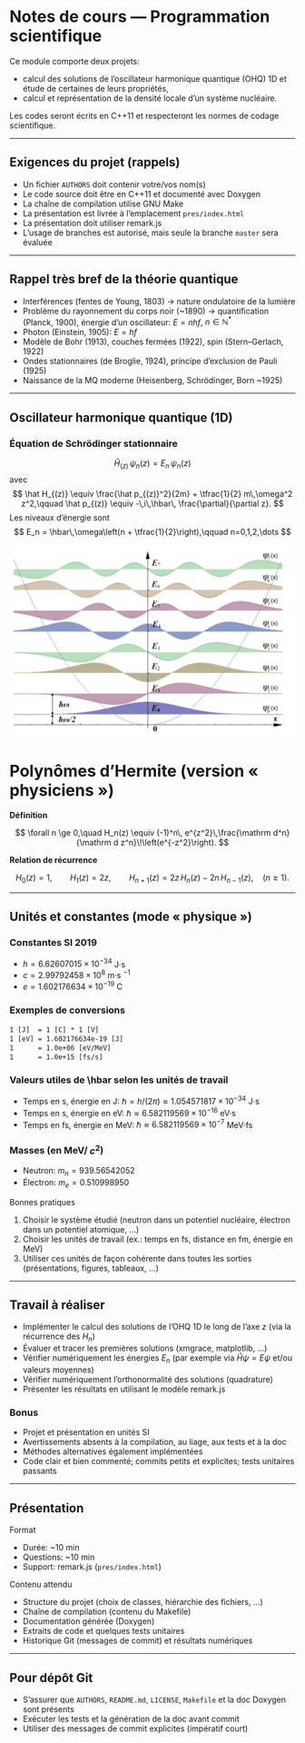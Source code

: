 # Notes de cours — Programmation scientifique

Ce module comporte deux projets:
- calcul des solutions de l’oscillateur harmonique quantique (OHQ) 1D et étude de certaines de leurs propriétés,
- calcul et représentation de la densité locale d’un système nucléaire.

Les codes seront écrits en C++11 et respecteront les normes de codage scientifique.

---

## Exigences du projet (rappels)
- Un fichier `AUTHORS` doit contenir votre/vos nom(s)
- Le code source doit être en C++11 et documenté avec Doxygen
- La chaîne de compilation utilise GNU Make
- La présentation est livrée à l’emplacement `pres/index.html`
- La présentation doit utiliser remark.js
- L’usage de branches est autorisé, mais seule la branche `master` sera évaluée

---

## Rappel très bref de la théorie quantique
- Interférences (fentes de Young, 1803) → nature ondulatoire de la lumière
- Problème du rayonnement du corps noir (~1890) → quantification (Planck, 1900), énergie d’un oscillateur: $E = n h f$, $n\in\mathbb{N}^*$
- Photon (Einstein, 1905): $E = h f$
- Modèle de Bohr (1913), couches fermées (1922), spin (Stern–Gerlach, 1922)
- Ondes stationnaires (de Broglie, 1924), principe d’exclusion de Pauli (1925)
- Naissance de la MQ moderne (Heisenberg, Schrödinger, Born ~1925)

---

## Oscillateur harmonique quantique (1D)

### Équation de Schrödinger stationnaire
$$
\hat H_{(z)}\,\psi_n(z) = E_n\,\psi_n(z)
$$
avec
$$
\hat H_{(z)} \equiv \frac{\hat p_{(z)}^2}{2m} + \tfrac{1}{2} m\,\omega^2 z^2,\qquad
\hat p_{(z)} \equiv -\,i\,\hbar\, \frac{\partial}{\partial z}.
$$
Les niveaux d’énergie sont
$$
E_n = \hbar\,\omega\left(n + \tfrac{1}{2}\right),\qquad n=0,1,2,\dots
$$

![Niveaux d’énergie et fonctions propres de l’OHQ 1D](<énergie et solution de léquation de Schrondinger.png>)

# Polynômes d’Hermite (version « physiciens »)

**Définition**

$$
\forall n \ge 0,\quad
H_n(z) \equiv (-1)^n\, e^{z^2}\,\frac{\mathrm d^n}{\mathrm d z^n}\!\left(e^{-z^2}\right).
$$

**Relation de récurrence**

$$
H_0(z)=1,\qquad H_1(z)=2z,\qquad
H_{n+1}(z)=2z\,H_n(z)-2n\,H_{n-1}(z),\quad (n\ge 1).
$$

---

## Unités et constantes (mode « physique »)

### Constantes SI 2019
- $h = 6.62607015\times10^{-34}$ J·s
- $c = 2.99792458\times10^{8}$ m·s $^{-1}$
- $e = 1.602176634\times10^{-19}$ C

### Exemples de conversions
```
1 [J]  = 1 [C] * 1 [V]
1 [eV] = 1.602176634e-19 [J]
1      = 1.0e+06 [eV/MeV]
1      = 1.0e+15 [fs/s]
```

### Valeurs utiles de \hbar selon les unités de travail
- Temps en s, énergie en J:  $\hbar = h/(2\pi) \approx 1.054571817\times10^{-34}$ J·s
- Temps en s, énergie en eV: $\hbar \approx 6.582119569\times10^{-16}$ eV·s
- Temps en fs, énergie en MeV: $\hbar \approx 6.582119569\times10^{-7}$ MeV·fs

### Masses (en MeV/ $c^2$)
- Neutron:  $m_n = 939.56542052$
- Électron: $m_e = 0.510998950$

Bonnes pratiques
1. Choisir le système étudié (neutron dans un potentiel nucléaire, électron dans un potentiel atomique, …)
2. Choisir les unités de travail (ex.: temps en fs, distance en fm, énergie en MeV)
3. Utiliser ces unités de façon cohérente dans toutes les sorties (présentations, figures, tableaux, …)

---

## Travail à réaliser
- Implémenter le calcul des solutions de l’OHQ 1D le long de l’axe $z$ (via la récurrence des $H_n$)
- Évaluer et tracer les premières solutions (xmgrace, matplotlib, …)
- Vérifier numériquement les énergies $E_n$ (par exemple via $\hat H\psi = E\psi$ et/ou valeurs moyennes)
- Vérifier numériquement l’orthonormalité des solutions (quadrature)
- Présenter les résultats en utilisant le modèle remark.js

### Bonus
- Projet et présentation en unités SI
- Avertissements absents à la compilation, au liage, aux tests et à la doc
- Méthodes alternatives également implémentées
- Code clair et bien commenté; commits petits et explicites; tests unitaires passants

---

## Présentation
Format
- Durée: ~10 min
- Questions: ~10 min
- Support: remark.js (`pres/index.html`)

Contenu attendu
- Structure du projet (choix de classes, hiérarchie des fichiers, …)
- Chaîne de compilation (contenu du Makefile)
- Documentation générée (Doxygen)
- Extraits de code et quelques tests unitaires
- Historique Git (messages de commit) et résultats numériques

---

## Pour dépôt Git
- S’assurer que `AUTHORS`, `README.md`, `LICENSE`, `Makefile` et la doc Doxygen sont présents
- Exécuter les tests et la génération de la doc avant commit
- Utiliser des messages de commit explicites (impératif court)